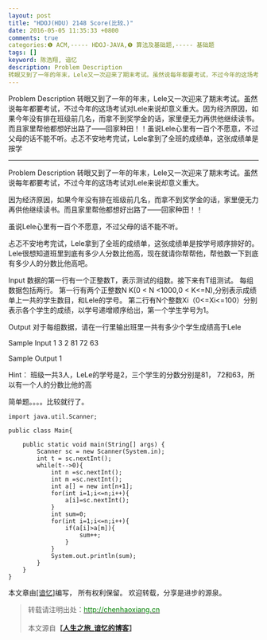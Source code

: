```yaml
---
layout: post
title: "HDOJ(HDU) 2148 Score(比较、)"
date: 2016-05-05 11:35:33 +0800
comments: true
categories:❶ ACM,----- HDOJ-JAVA,❺ 算法及基础题,----- 基础题
tags: []
keyword: 陈浩翔, 谙忆
description: Problem Description 
转眼又到了一年的年末，Lele又一次迎来了期末考试。虽然说每年都要考试，不过今年的这场考试对Lele来说却意义重大。因为经济原因，如果今年没有排在班级前几名，而拿不到奖学金的话，家里便无力再供他继续读书。而且家里帮他都想好出路了——回家种田！！虽说Lele心里有一百个不愿意，不过父母的话不能不听。忐忑不安地考完试，Lele拿到了全班的成绩单，这张成绩单是按学 
---
```



Problem Description 
转眼又到了一年的年末，Lele又一次迎来了期末考试。虽然说每年都要考试，不过今年的这场考试对Lele来说却意义重大。因为经济原因，如果今年没有排在班级前几名，而拿不到奖学金的话，家里便无力再供他继续读书。而且家里帮他都想好出路了——回家种田！！虽说Lele心里有一百个不愿意，不过父母的话不能不听。忐忑不安地考完试，Lele拿到了全班的成绩单，这张成绩单是按学
<!-- more -->
----------

Problem Description
转眼又到了一年的年末，Lele又一次迎来了期末考试。虽然说每年都要考试，不过今年的这场考试对Lele来说却意义重大。

因为经济原因，如果今年没有排在班级前几名，而拿不到奖学金的话，家里便无力再供他继续读书。而且家里帮他都想好出路了——回家种田！！

虽说Lele心里有一百个不愿意，不过父母的话不能不听。

忐忑不安地考完试，Lele拿到了全班的成绩单，这张成绩单是按学号顺序排好的。Lele很想知道班里到底有多少人分数比他高，现在就请你帮帮他，帮他数一下到底有多少人的分数比他高吧。

 

Input
数据的第一行有一个正整数T，表示测试的组数。接下来有T组测试。
每组数据包括两行。
第一行有两个正整数N K(0 < N <1000,0 < K<=N),分别表示成绩单上一共的学生数目，和Lele的学号。
第二行有N个整数Xi（0<=Xi<=100）分别表示各个学生的成绩，以学号递增顺序给出，第一个学生学号为1。

 

Output
对于每组数据，请在一行里输出班里一共有多少个学生成绩高于Lele

 

Sample Input
1
3 2
81 72 63
 

Sample Output
1


Hint：
班级一共3人，LeLe的学号是2，三个学生的分数分别是81， 72和63，所以有一个人的分数比他的高


简单题。。。。比较就行了。


```
import java.util.Scanner;

public class Main{

	public static void main(String[] args) {
		Scanner sc = new Scanner(System.in);
		int t = sc.nextInt();
		while(t-->0){
			int n =sc.nextInt();
			int m =sc.nextInt();
			int a[] = new int[n+1];
			for(int i=1;i<=n;i++){
				a[i]=sc.nextInt();
			}
			int sum=0;
			for(int i=1;i<=n;i++){
				if(a[i]>a[m]){
					sum++;
				}
			}
			System.out.println(sum);
		}
	}
}

```

本文章由<a href="http://chenhaoxiang.cn/">[谙忆]</a>编写， 所有权利保留。 
欢迎转载，分享是进步的源泉。
<blockquote cite='陈浩翔'>
<p background-color='#D3D3D3'>转载请注明出处：<a href='http://chenhaoxiang.cn'><font color="green">http://chenhaoxiang.cn</font></a><br><br>
本文源自<strong>【<a href='http://chenhaoxiang.cn' target='_blank'>人生之旅_谙忆的博客</a>】</strong></p>
</blockquote>
